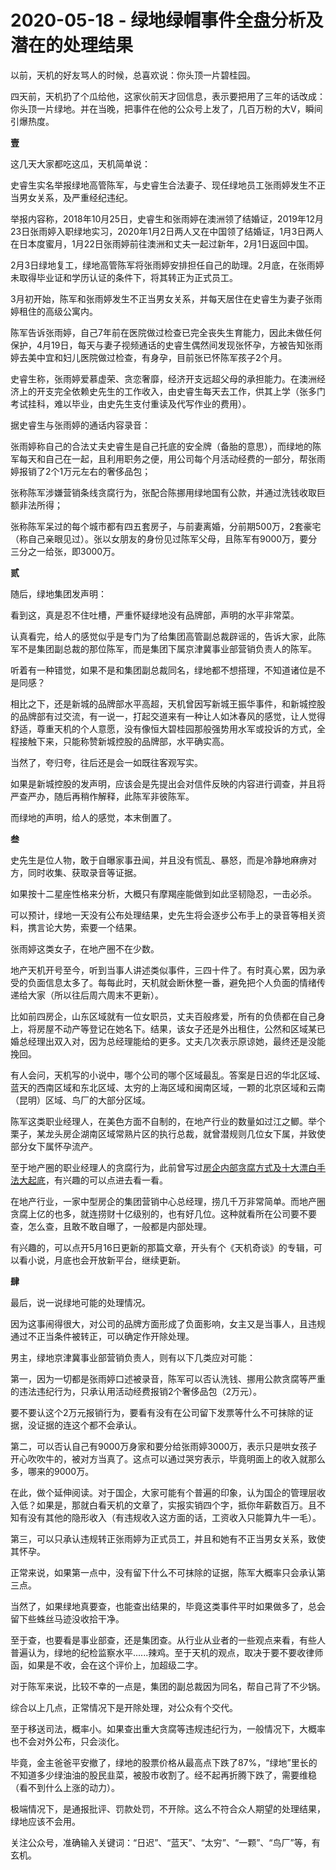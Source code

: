 # 2020-05-18 - 绿地绿帽事件全盘分析及潜在的处理结果

以前，天机的好友骂人的时候，总喜欢说：你头顶一片碧桂园。

四天前，天机扔了个瓜给他，这家伙前天才回信息，表示要把用了三年的话改成：你头顶一片绿地。并在当晚，把事件在他的公众号上发了，几百万粉的大V，瞬间引爆热度。

**壹**

这几天大家都吃这瓜，天机简单说：

史睿生实名举报绿地高管陈军，与史睿生合法妻子、现任绿地员工张雨婷发生不正当男女关系，及严重经纪违纪。

举报内容称，2018年10月25日，史睿生和张雨婷在澳洲领了结婚证，2019年12月23日张雨婷入职绿地实习，2020年1月2日两人又在中国领了结婚证，1月3日两人在日本度蜜月，1月22日张雨婷前往澳洲和丈夫一起过新年，2月1日返回中国。

2月3日绿地复工，绿地高管陈军将张雨婷安排担任自己的助理。2月底，在张雨婷未取得毕业证和学历认证的条件下，将其转正为正式员工。

3月初开始，陈军和张雨婷发生不正当男女关系，并每天居住在史睿生为妻子张雨婷租住的高级公寓内。

陈军告诉张雨婷，自己7年前在医院做过检查已完全丧失生育能力，因此未做任何保护，4月19日，每天与妻子视频通话的史睿生偶然间发现张怀孕，方被告知张雨婷去美中宜和妇儿医院做过检查，有身孕，目前张已怀陈军孩子2个月。

史睿生称，张雨婷爱慕虚荣、贪恋奢靡，经济开支远超父母的承担能力。在澳洲经济上的开支完全依赖史先生的工作收入，由史睿生每天去工作，供其上学（张多门考试挂科，难以毕业，由史先生支付重读及代写作业的费用）。

据史睿生与张雨婷的通话内容录音：

张雨婷称自己的合法丈夫史睿生是自己托底的安全牌（备胎的意思），而绿地的陈军每天和自己在一起，且利用职务之便，用公司每个月活动经费的一部分，帮张雨婷报销了2个1万元左右的奢侈品包；

张称陈军涉嫌营销条线贪腐行为，张配合陈挪用绿地国有公款，并通过洗钱收取巨额非法所得；

张称陈军呆过的每个城市都有四五套房子，与前妻离婚，分前期500万，2套豪宅（称自己亲眼见过）。张以女朋友的身份见过陈军父母，且陈军有9000万，要分三分之一给张，即3000万。

**贰**

随后，绿地集团发声明：


看到这，真是忍不住吐槽，严重怀疑绿地没有品牌部，声明的水平非常菜。

认真看完，给人的感觉似乎是专门为了给集团高管副总裁辟谣的，告诉大家，此陈军不是集团副总裁的那位陈军，而是集团下属京津冀事业部营销负责人的陈军。

听着有一种错觉，如果不是和集团副总裁同名，绿地都不想搭理，不知道诸位是不是同感？

相比之下，还是新城的品牌部水平高超，天机曾因写新城王振华事件，和新城控股的品牌部有过交流，有一说一，打起交道来有一种让人如沐春风的感觉，让人觉得舒适，尊重天机的个人意愿，没有像恒大碧桂园那般强势用水军或投诉的方式，全程接触下来，只能称赞新城控股的品牌部，水平确实高。

当然了，夸归夸，往后还是会一如既往客观写实。

如果是新城控股的发声明，应该会是先提出会对信件反映的内容进行调查，并且将严查严办，随后再稍作解释，此陈军非彼陈军。

而绿地的声明，给人的感觉，本末倒置了。

**叁**

史先生是位人物，敢于自曝家事丑闻，并且没有慌乱、暴怒，而是冷静地麻痹对方，同时收集、获取录音等证据。

如果按十二星座性格来分析，大概只有摩羯座能做到如此坚韧隐忍，一击必杀。

可以预计，绿地一天没有公布处理结果，史先生将会逐步公布手上的录音等相关资料，携言论大势，索要一个结果。

张雨婷这类女子，在地产圈不在少数。

地产天机开号至今，听到当事人讲述类似事件，三四十件了。有时真心累，因为承受的负面信息太多了。每每此时，天机就会断休整一番，避免把个人负面的情绪传递给大家（所以往后周六周末不更新）。

比如前四房企，山东区域就有一位女职员，丈夫百般疼爱，所有的负债都在自己身上，将房屋不动产等登记在她名下。结果，该女子还是外出租住，公然和区域某已婚总经理出双入对，因为总经理能给的更多。丈夫几次表示原谅她，最终还是没能挽回。

有人会问，天机写的小说中，哪个公司的哪个区域最乱。答案是日迟的华北区域、蓝天的西南区域和东北区域、太穷的上海区域和闽南区域，一颗的北京区域和云南（昆明）区域、鸟厂的大部分区域。

陈军这类职业经理人，在美色方面不自制的，在地产行业的数量如过江之鲫。举个栗子，某龙头房企湖南区域常熟片区的执行总裁，就曾潜规则几位女下属，并致使部分女下属怀孕流产。

至于地产圈的职业经理人的贪腐行为，此前曾写过[房企内部贪腐方式及十大漂白手法大起底](http://mp.weixin.qq.com/s?__biz=MzIwMjk2NDc4Mw==&mid=2247484159&idx=1&sn=50553630c24f0c4fbe6b12420cc6a454&chksm=96d7e8bfa1a061a9e7fda928b63b1b7ba08150b1401927329cb67fbd7565df251be4a715319b&scene=21#wechat_redirect)，有兴趣的可以点进去看一看。

在地产行业，一家中型房企的集团营销中心总经理，捞几千万非常简单。而地产圈贪腐上亿的也多，就连捞财十亿级别的，也有好几位。这种就看所在公司要不要查，怎么查，且敢不敢自曝了，一般都是内部处理。

有兴趣的，可以点开5月16日更新的那篇文章，开头有个《天机奇谈》的专辑，可以看小说，月底也会开放新平台，继续更新。

**肆**

最后，说一说绿地可能的处理情况。

因为这事闹得很大，对公司的品牌方面形成了负面影响，女主又是当事人，且违规通过不正当条件被转正，可以确定作开除处理。

男主，绿地京津冀事业部营销负责人，则有以下几类应对可能：

第一，因为一切都是张雨婷口述被录音，陈军可以否认洗钱、挪用公款贪腐等严重的违法违纪行为，只承认用活动经费报销2个奢侈品包（2万元）。

要不要认这个2万元报销行为，要看有没有在公司留下发票等什么不可抹除的证据，没证据的连这个都不会承认。

第二，可以否认自己有9000万身家和要分给张雨婷3000万，表示只是哄女孩子开心吹吹牛的，被对方当真了。这点可以通过哭穷表示，毕竟明面上的收入就那么多，哪来的9000万。

在此，做个延伸阅读。对于国企，大家可能有个普遍的印象，认为国企的管理层收入低？如果是，那就白看天机的文章了，实报实销四个字，抵你年薪数百万。且不知有没有其他的隐形收入（有违规收入这方面的话，工资收入只能算九牛一毛）。

第三，可以只承认违规转正张雨婷为正式员工，并且和她有不正当男女关系，致使其怀孕。

正常来说，如果第一点中，没有留下什么不可抹除的证据，陈军大概率只会承认第三点。

当然了，如果绿地真要查，也能查出结果的，毕竟这类事件平时如果做多了，总会留下些蛛丝马迹没收拾干净。

至于查，也要看是事业部查，还是集团查。从行业从业者的一些观点来看，有些人普遍认为，绿地的纪检监察水平......辣鸡。至于天机的观点，取决于要不要收律师函，如果是不收，会在这个评价上，加超级二字。

对于陈军来说，比较不幸的一点是，集团的副总裁因为同名，帮自己背了不少锅。

综合以上几点，正常情况下是开除处理，对公众有个交代。

至于移送司法，概率小。如果查出重大贪腐等违规违纪行为，一般情况下，大概率也不会对外公布，只会淡化。

毕竟，金主爸爸平安撤了，绿地的股票价格从最高点下跌了87%，“绿地”里长的不知道多少绿油油的股民韭菜，被股市收割了。经不起再折腾下跌了，需要维稳（看不到什么上涨的动力）。

极端情况下，是通报批评、罚款处罚，不开除。这么不符合众人期望的处理结果，绿地应该不会用。

关注公众号，准确输入关键词：“日迟”、“蓝天”、“太穷”、“一颗”、“鸟厂”等，有玄机。

